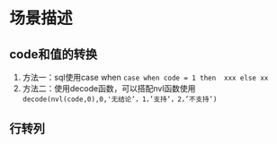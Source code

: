 # 场景描述
## code和值的转换
   1. 方法一：sql使用case when
                 `case when code = 1 then  xxx
                 else
                 xx`
   2. 方法二：使用decode函数，可以搭配nvl函数使用
                `decode(nvl(code,0),0,'无结论‘，1，’支持‘，2，’不支持‘)`
## 行转列                
    
        
